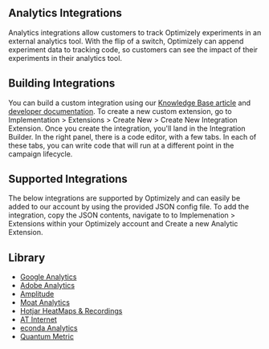 ## Analytics Integrations

Analytics integrations allow customers to track Optimizely experiments in an external analytics tool. With the flip of a switch, Optimizely can append experiment data to  tracking code, so customers can see the impact of their experiments in their analytics tool.

## Building Integrations

You can build a custom integration using our [Knowledge Base article](https://help.optimizely.com/Integrate_Other_Platforms/Custom_analytics_integrations_in_Optimizely_X) and [developer documentation](https://developers.optimizely.com/x/integrations/#custom-analytics-beta-). To create a new custom extension, go to Implementation > Extensions > Create New > Create New Integration Extension. Once you create the integration, you'll land in the Integration Builder. In the right panel, there is a code editor, with a few tabs. In each of these tabs, you can write code that will run at a different point in the campaign lifecycle.

## Supported Integrations

The below integrations are supported by Optimizely and can easily be added to our account by using the provided JSON config file. To add the integration, copy the JSON contents, navigate to to Implemenation > Extensions within your Optimizely account and Create a new Analytic Extension.


## Library

* [Google Analytics](https://github.com/optimizely/addons-library/tree/master/Integrations/Analytics/Google%20Analytics)
* [Adobe Analytics](https://github.com/optimizely/addons-library/tree/master/Integrations/Analytics/Adobe%20Analytics)
* [Amplitude](https://github.com/optimizely/addons-library/tree/master/Integrations/Analytics/Amplitude)
* [Moat Analytics](https://github.com/optimizely/addons-library/tree/master/Integrations/Analytics/Moat%20Analytics)
* [Hotjar HeatMaps & Recordings](https://github.com/optimizely/addons-library/tree/master/Integrations/Analytics/HotJar%20HeatMaps%20%26%20Recordings)
* [AT Internet](https://github.com/optimizely/addons-library/tree/master/Integrations/Analytics/AT-Internet)
* [econda Analytics](https://github.com/optimizely/addons-library/tree/master/Integrations/Analytics/econda%20Analytics)
* [Quantum Metric](https://github.com/optimizely/addons-library/tree/master/Integrations/Analytics/Quantum%20Metric)